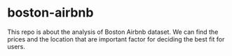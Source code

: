 # boston-airbnb
This repo is about the analysis of Boston Airbnb dataset. We can find the prices and the location that are important factor for deciding the best fit for users.
